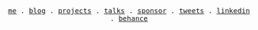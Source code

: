 <p align="center">
  <samp>
    <a href="#" target="_blank">me</a> .
    <a href="#" target="_blank">blog</a> .
    <a href="#" target="_blank">projects</a> .
    <a href="#" target="_blank">talks</a> .
    <a href="#" target="_blank">sponsor</a> .
    <a href="https://twitter.com/yexaucez" target="_blank">tweets</a> .
    <a href="https://www.linkedin.com/in/exauceyanga/" target="_blank">linkedin</a> .
    <a href="https://www.behance.net/exauceyanga" target="_blank">behance</a>
  </samp>
</p>
